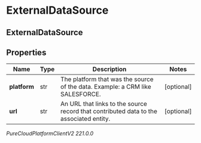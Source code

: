 # ExternalDataSource

## ExternalDataSource

## Properties

|Name | Type | Description | Notes|
|------------ | ------------- | ------------- | -------------|
| **platform** | str | The platform that was the source of the data.  Example: a CRM like SALESFORCE. | [optional] |
| **url** | str | An URL that links to the source record that contributed data to the associated entity. | [optional] |



_PureCloudPlatformClientV2 221.0.0_
